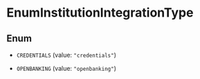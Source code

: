 

# EnumInstitutionIntegrationType

## Enum


* `CREDENTIALS` (value: `"credentials"`)

* `OPENBANKING` (value: `"openbanking"`)



